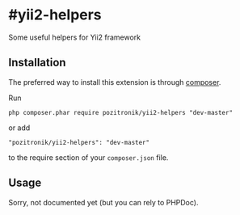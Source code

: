 #yii2-helpers
===========================
Some useful helpers for Yii2 framework

Installation
------------

The preferred way to install this extension is through [composer](http://getcomposer.org/download/).

Run

```
php composer.phar require pozitronik/yii2-helpers "dev-master"
```

or add

```
"pozitronik/yii2-helpers": "dev-master"
```

to the require section of your `composer.json` file.

Usage
-----

Sorry, not documented yet (but you can rely to PHPDoc).